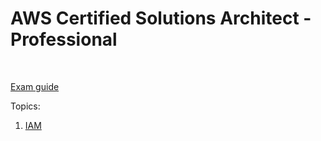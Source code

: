 # AWS Certified Solutions Architect - Professional
<br/>

[Exam guide](/page/architect/900_exam)


Topics:  
1. [IAM](/page/architect/001_iam)





